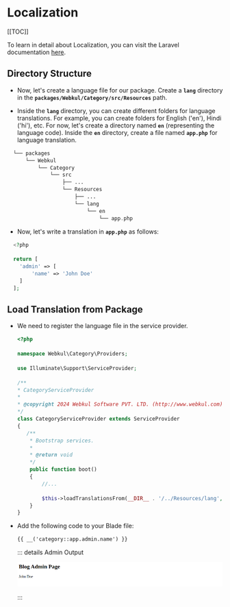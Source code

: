 # Localization

[[TOC]]

To learn in detail about Localization, you can visit the Laravel documentation [here](https://laravel.com/docs/10.x/localization).

## Directory Structure

- Now, let's create a language file for our package. Create a **`lang`** directory in the **`packages/Webkul/Category/src/Resources`** path.

- Inside the **`lang`** directory, you can create different folders for language translations. For example, you can create folders for English ('en'), Hindi ('hi'), etc. For now, let's create a directory named **`en`** (representing the language code). Inside the **`en`** directory, create a file named **`app.php`** for language translation.

```php
  └── packages
      └── Webkul
          └── Category
              └── src
                  ├── ...
                  └── Resources
                      ├── ...
                      └── lang
                          └── en
                              └── app.php
```

- Now, let's write a translation in **`app.php`** as follows:

```php
  <?php

  return [
    'admin' => [
        'name' => 'John Doe'
    ]
  ];
```

## Load Translation from Package

- We need to register the language file in the service provider.

  ```php
  <?php

  namespace Webkul\Category\Providers;

  use Illuminate\Support\ServiceProvider;

  /**
  * CategoryServiceProvider
  *
  * @copyright 2024 Webkul Software PVT. LTD. (http://www.webkul.com)
  */
  class CategoryServiceProvider extends ServiceProvider
  {
     /**
      * Bootstrap services.
      *
      * @return void
      */
      public function boot()
      {
          //... 

          $this->loadTranslationsFrom(__DIR__ . '/../Resources/lang', 'category');
      }
  }
  ```

- Add the following code to your Blade file:

  ```html
  {{ __('category::app.admin.name') }}
  ```

  ::: details Admin Output

  ![Translation Output](../../assets/images/package-development/category-admin-lang-output.png)

  :::